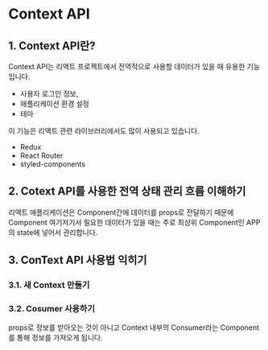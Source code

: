 # Context API

## 1. Context API란?
Context API는 리액트 프로젝트에서 전역적으로 사용할 데이터가 있을 때 유용한 기능입니다.   
- 사용자 로그인 정보,
- 애플리케이션 환경 설정
- 테마

이 기능은 리액트 관련 라이브러리에서도 많이 사용되고 있습니다.
- Redux
- React Router
- styled-components

## 2. Cotext API를 사용한 전역 상태 관리 흐름 이해하기
리액트 애플리케이션은 Component간에 데이터를 props로 전달하기 때문에 Component 여기저기서 필요한 데이터가 있을 때는 주로 최상위 Component인 APP의 state에 넣어서 관리합니다.


## 3. ConText API 사용법 익히기
### 3.1. 새 Context 만들기
### 3.2. Cosumer 사용하기
props로 정보를 받아오는 것이 아니고 Context 내부의 Consumer라는 Component를 통해 정보를 가져오게 됩니다.
